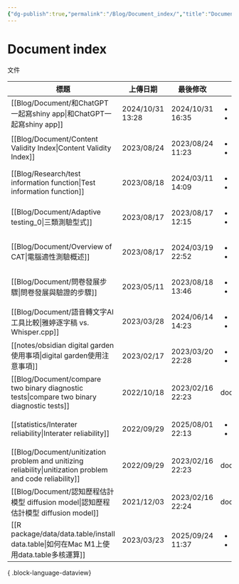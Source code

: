 ```yaml
---
{"dg-publish":true,"permalink":"/Blog/Document_index/","title":"Document index","tags":["blog"],"created":"2023-02-17","updated":"2024-04-09T23:33"}
---
```



# Document index

文件

| 標題                                                                                                           | 上傳日期              | 最後修改              | 類別                                      |
| ------------------------------------------------------------------------------------------------------------ | ----------------- | ----------------- | --------------------------------------- |
| [[Blog/Document/和ChatGPT一起寫shiny app\|和ChatGPT一起寫shiny app]]                                              | 2024/10/31  13:28 | 2024/10/31  16:35 | <ul><li>blog</li><li>document</li></ul> |
| [[Blog/Document/Content Validity Index\|Content Validity Index]]                                          | 2023/08/24        | 2023/08/24  11:23 | <ul><li>blog</li><li>document</li></ul> |
| [[Blog/Research/test information function\|Test information function]]                                    | 2023/08/18        | 2024/03/11  14:09 | <ul><li>blog</li><li>document</li></ul> |
| [[Blog/Document/Adaptive testing_0\|三類測驗型式]]                                                              | 2023/08/17        | 2023/08/17  12:15 | <ul><li>blog</li><li>document</li></ul> |
| [[Blog/Document/Overview of CAT\|電腦適性測驗概述]]                                                               | 2023/08/17        | 2024/03/19  22:52 | <ul><li>blog</li><li>document</li></ul> |
| [[Blog/Document/問卷發展步驟\|問卷發展與驗證的步驟]]                                                                      | 2023/05/11        | 2023/08/18  13:46 | <ul><li>document</li><li>blog</li></ul> |
| [[Blog/Document/語音轉文字AI工具比較\|雅婷逐字稿 vs. Whisper.cpp]]                                                      | 2023/03/28        | 2024/06/14  14:23 | <ul><li>blog</li><li>document</li></ul> |
| [[notes/obsidian digital garden使用事項\|digital garden使用注意事項]]                                               | 2023/02/17        | 2023/03/20  22:28 | <ul><li>note</li><li>document</li></ul> |
| [[Blog/Document/compare two binary diagnostic tests\|compare two binary diagnostic tests]]                | 2022/10/18        | 2023/02/16  22:23 | document                                |
| [[statistics/Interater reliability\|Interater reliability]]                                               | 2022/09/29        | 2025/08/01  22:13 | <ul><li>document</li><li>note</li></ul> |
| [[Blog/Document/unitization problem and unitizing reliability\|unitization problem and code reliability]] | 2022/09/29        | 2023/02/16  22:23 | document                                |
| [[Blog/Document/認知歷程估計模型 diffusion model\|認知歷程估計模型 diffusion model]]                                      | 2021/12/03        | 2023/02/16  22:24 | document                                |
| [[R package/data/data.table/install data.table\|如何在Mac M1上使用data.table多核運算]]                              | 2023/03/23        | 2025/09/24  11:37 | <ul><li>document</li><li>blog</li></ul> |

{ .block-language-dataview}